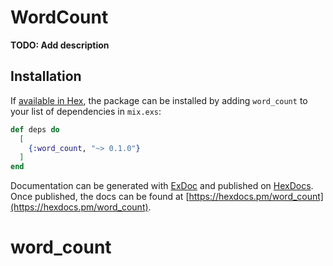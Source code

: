 # WordCount

**TODO: Add description**

## Installation

If [available in Hex](https://hex.pm/docs/publish), the package can be installed
by adding `word_count` to your list of dependencies in `mix.exs`:

```elixir
def deps do
  [
    {:word_count, "~> 0.1.0"}
  ]
end
```

Documentation can be generated with [ExDoc](https://github.com/elixir-lang/ex_doc)
and published on [HexDocs](https://hexdocs.pm). Once published, the docs can
be found at [https://hexdocs.pm/word_count](https://hexdocs.pm/word_count).

# word_count
